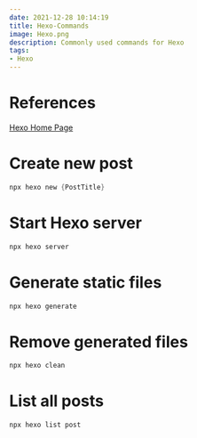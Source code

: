 ```yaml
---
date: 2021-12-28 10:14:19
title: Hexo-Commands
image: Hexo.png
description: Commonly used commands for Hexo
tags: 
- Hexo
---
```


# References
[Hexo Home Page](<https://hexo.io>)
# Create new post

~~~powershell
npx hexo new {PostTitle}
~~~

# Start Hexo server

~~~powershell
npx hexo server
~~~

# Generate static files

~~~powershell
npx hexo generate
~~~

# Remove generated files

~~~powershell
npx hexo clean
~~~

# List all posts

~~~powershell
npx hexo list post
~~~

